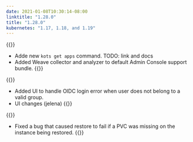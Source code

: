 ```yaml
---
date: 2021-01-08T10:30:14-08:00
linktitle: "1.28.0"
title: "1.28.0"
kubernetes: "1.17, 1.18, and 1.19"
---
```


{{<features>}}
* Adde new `kots get apps` command.  TODO: link and docs
* Added Weave collector and analyzer to default Admin Console support bundle.
{{</features>}}

{{<changes>}}
* Added UI to handle OIDC login error when user does not belong to a valid group.
* UI changes (jelena)
{{</changes>}}

{{<fixes>}}
* Fixed a bug that caused restore to fail if a PVC was missing on the instance being restored.
{{</fixes>}}

